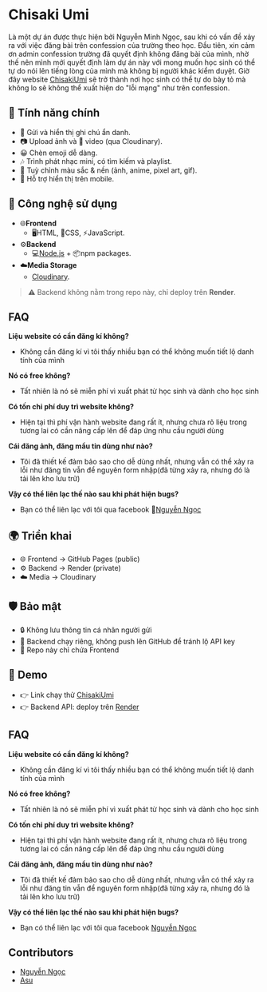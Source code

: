 # Chisaki Umi

Là một dự án được thực hiện bởi Nguyễn Minh Ngọc, sau khi có vấn đề xảy ra với việc đăng bài trên confession của trường theo học. 
  Đầu tiên, xin cảm ơn admin confession trường đã quyết định không đăng bài của mình, nhờ thế nên mình mới quyết định làm dự án này với mong muốn học sinh có thể tự do nói lên tiếng lòng của mình mà không bị người khác kiểm duyệt. 
  Giờ đây website [ChisakiUmi](https://chisakiumi.github.io) sẽ trở thành nơi học sinh có thể tự do bày tỏ mà không lo sẽ không thể xuất hiện do "lỗi mạng" như trên confession.

## 🎯 Tính năng chính

- 📝 Gửi và hiển thị ghi chú ẩn danh.
- 📷 Upload ảnh và 🎥 video (qua Cloudinary).
- 😀 Chèn emoji dễ dàng.
- 🎶 Trình phát nhạc mini, có tìm kiếm và playlist.
- 🎨 Tuỳ chỉnh màu sắc & nền (ảnh, anime, pixel art, gif).
- 📱 Hỗ trợ hiển thị trên mobile.
          
## 🚀 Công nghệ sử dụng

- 🌐**Frontend**  
  - 🖥️HTML, 🎨CSS, ⚡JavaScript. 
- ⚙️**Backend**  
  - 💻[Node.js](https://nodejs.org/fr) + 📦npm packages.
- ☁️**Media Storage**  
  - [Cloudinary](https://cloudinary.com/).
> ⚠️ Backend không nằm trong repo này, chỉ deploy trên **Render**. 

## FAQ

**Liệu website có cần đăng kí không?**
- Không cần đăng kí vì tôi thấy nhiều bạn có thể không muốn tiết lộ danh tính của mình

**Nó có free không?**
- Tất nhiên là nó sẽ miễn phí vì xuất phát từ học sinh và dành cho học sinh

**Có tốn chi phí duy trì website không?**
- Hiện tại thì phí vận hành website đang rất ít, nhưng chưa rõ liệu trong tương lai có cần nâng cấp lên để đáp ứng nhu cầu người dùng

**Cái đăng ảnh, đăng mẩu tin dùng như nào?**
- Tôi đã thiết kế đảm bảo sao cho dễ dùng nhất, nhưng vẫn có thể xảy ra lỗi như đăng tin vẫn để nguyên form nhập(đã từng xảy ra, nhưng đó là tải lên kho lưu trữ)

**Vậy có thể liên lạc thế nào sau khi phát hiện bugs?**
- Bạn có thể liên lạc với tôi qua facebook 👋[Nguyễn Ngọc](https://www.facebook.com/nguyen.ngoc.530544)

## 🌍 Triển khai

- 🌐 Frontend → GitHub Pages (public)
- ⚙️ Backend → Render (private)
- ☁️ Media → Cloudinary

## 🛡️ Bảo mật

- 🔒 Không lưu thông tin cá nhân người gửi
- 🔑 Backend chạy riêng, không push lên GitHub để tránh lộ API key
- 📂 Repo này chỉ chứa Frontend

## 📸 Demo

- 👉 Link chạy thử [ChisakiUmi](https://chisakiumi.github.io)
- 👉 Backend API: deploy trên [Render](https://render.com)
## FAQ

**Liệu website có cần đăng kí không?**
- Không cần đăng kí vì tôi thấy nhiều bạn có thể không muốn tiết lộ danh tính của mình

**Nó có free không?**
- Tất nhiên là nó sẽ miễn phí vì xuất phát từ học sinh và dành cho học sinh

**Có tốn chi phí duy trì website không?**
- Hiện tại thì phí vận hành website đang rất ít, nhưng chưa rõ liệu trong tương lai có cần nâng cấp lên để đáp ứng nhu cầu người dùng

**Cái đăng ảnh, đăng mẩu tin dùng như nào?**
- Tôi đã thiết kế đảm bảo sao cho dễ dùng nhất, nhưng vẫn có thể xảy ra lỗi như đăng tin vẫn để nguyên form nhập(đã từng xảy ra, nhưng đó là tải lên kho lưu trữ)

**Vậy có thể liên lạc thế nào sau khi phát hiện bugs?**
- Bạn có thể liên lạc với tôi qua facebook [Nguyễn Ngọc](https://www.facebook.com/nguyen.ngoc.530544)


## Contributors

 - [Nguyễn Ngọc](https://www.facebook.com/nguyen.ngoc.530544)
 - [Asu](https://www.facebook.com/profile.php?id=61566824960534)
